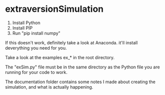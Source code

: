 # extraversionSimulation

1. Install Python
2. Install PIP
3. Run "pip install numpy" 

If this doesn't work, definitely take a look at Anaconda. it'll install deverything you need for you.

Take a look at the examples ex_* in the root directory.

The "exSim.py" file must be in the same directory as the Python file you are running for your code to work.

The documentation folder contains some notes I made about creating the simulation, and what is actually happening.
